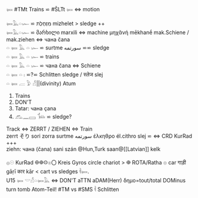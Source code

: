 𓍃  #TMt Trains ⋍ #ŜLTt 𓍃 ⇔ motion  


𓍃𓅓𓏏𓆱 ⋍ מִזְחֶלֶת‎ mizhelet > sledge ++  
𓍃𓅓𓏏𓆱 ⋍ მარხილი marxili ⇔ machine μηχᾰνή mēkhanḗ mak.Schiene / mak.ziehen ⇔ чана čana  
𓏏 𓍃 𓅓 𓏏 𓆱 ‎⋍ surtme سورتمه ⋍⋍ sledge  
𓏏 𓍃 𓅓 𓏏 𓆱 ⋍ trains  
𓏏 𓍃 𓅓 𓏏 𓆱 ⋍ чана čana ⇔ Schiene  
𓏏 𓍃 𓏏 𓏤 ⋍?⋍ Schlitten sledge / स्लेज slej  
𓏏 𓍃 𓐝 𓅱 𓀭||(divinity) Atum  

1. Trains  
2. DON'T  
3. Tatar: чана çana  
3. 𓃹𓈖𓈙 𓍄 ⋍ sledge?  

Track ⇔ ZERRT / ZIEHEN ⇔ Train  
zerrt  そり sori zorra surtme سورتمه έλκηθρο él.cithro slej ⋍   ⇔ CRD KurRad  +++  
ziehn: чана (čana) sani szán @Hun,Turk saan@[[Latvian]] kelk  

𓐍𓇳 KurRad 𐀏𐃏𐀤𓊕〇 Kreis Gyros circle chariot > 𐃏 ROTA/Ratha 𓊖 car गाड़ी gāṛī कार kār < cart vs sledges 𓌞𓍃.  
U15 𓍃 𓎟𓀭𓏏𓍃𓅓 ⇔ DON'T aTTN aDAM(Herr) δημο=tout/total DOMinus turn tomb Atom-Teil! #TM vs #SMS 𓌞 Schlitten  